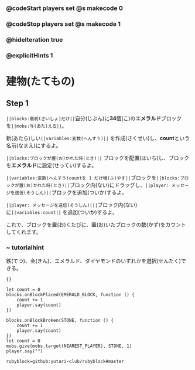 ### @codeStart players set @s makecode 0
### @codeStop players set @s makecode 1

### @hideIteration true 
### @explicitHints 1


# 建物(たてもの)
<!-- # Building -->


## Step 1
 ``||blocks:最初(さいしょ)だけ||``自分(じぶん)に**34**個(こ)の**エメラルド**ブロックを``||mobs:与(あた)える||``。<br>

新(あたら)しい``||variables:変数(へんすう)||`` を作成(さくせい)し、**count**という名前(なまえ)にするよ。<br>

``||blocks:ブロックが置(お)かれた時(とき)||`` ブロックを配置(はいち)し、ブロックを**エメラルド**に設定(せってい)するよ。<br>

``||variables:変数(へんすう)countを 1 だけ増(ふ)やす||``ブロックを``||blocks:ブロックが置(お)かれた時(とき)||``ブロック内(ない)にドラッグし、``||player: メッセージを送信(そうしん)||``ブロックを追加(ついか)するよ。<br>

``||player: メッセージを送信(そうしん)|||``ブロック内(ない)に``||variables:count||`` を追加(ついか)するよ。<br>

これで、ブロックを置(お)くたびに、置(お)いたブロックの数(かず)をカウントしてくれます。<br>


<!-- ``||mobs:Give||`` yourself at least **34 emerald** blocks. <br>

Create a new ``||variable||`` and name it **count**.  <br>

Get an ``||blocks:on block placed||`` block and set it to **emerald**. <br>

Drag the ``||change count||`` block inside the ``||blocks: on block placed||`` and add ``||player: say||`` block. <br>

Add ``||count||`` inside the ``||player: say||`` block.  <br>

This way whenever you place blocks, the game will be counting how many blocks you placed.  -->

### ~ tutorialhint 
鉄(てつ)、金(きん)、エメラルド、ダイヤモンドのいずれかを選択(せんたく)できる。
<!-- You can select iron, gold, emerald or diamond.  -->

```template
{}
``` 
```blocks
let count = 0
blocks.onBlockPlaced(EMERALD_BLOCK, function () {
    count += 1
    player.say(count)
})

```

```ghost
blocks.onBlockBroken(STONE, function () {
    count += 1
    player.say(count)
})
let count = 0
mobs.give(mobs.target(NEAREST_PLAYER), STONE, 1)
player.say("")
```
```package
rubyblock=github:yutari-club/rubyblock#master
```

